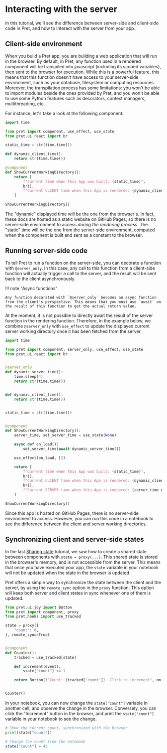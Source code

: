# Interacting with the server

In this tutorial, we'll see the difference between server-side and client-side code in Pret, and how to interact with the server from your app.

## Client-side environment

When you build a Pret app, you are building a web application that will run in the browser. By default, in Pret, any function used in a rendered component will be transpiled into javascript (including its scoped variables), then sent to the browser for execution. While this is a powerful
feature, this means that this function doesn't have access to your server-side environment, such as your database, filesystem or computing resources.
Moreover, the transpilation process has some limitations: you won't be able to import modules beside the ones provided by Pret, and you won't be able to use some Python features such as decorators, context managers, multithreading, etc.

For instance, let's take a look at the following component:

```python { .render-with-pret }
import time

from pret import component, use_effect, use_state
from pret.ui.react import br

static_time = str(time.time())

def dynamic_client_time():
    return str(time.time())

@component
def ShowCurrentWorkingDirectory():
    return [
        f"Current time when this App was built: {static_time}",
        br(),
        f"Current CLIENT time when this App is rendered: {dynamic_client_time()}",
    ]

ShowCurrentWorkingDirectory()
```

The "dynamic" displayed time will be the one from the browser's. In fact, these docs are hosted as a static website on GitHub Pages, so there is no server-side environment to access *during the rendering process*. The "static" time will be the one from the server-side environment, computed when the component is built and sent as a constant to the browser.

## Running server-side code

To tell Pret to run a function on the server-side, you can decorate a function with `@server_only`. In this case, any call to this function from a client-side function will actually trigger a call to the server, and the result will be sent back to the client asynchronously.

!!! note "Async functions"

    Any function decorated with `@server_only` becomes an async function from the client's perspective. This means that you must use `await` on the result of this function to get the actual return value.

At the moment, it is not possible to directly await the result of the server function in the rendering function. Therefore, in the example below, we combine `@server_only` with `use_effect` to update the displayed current server working directory once it has been fetched from the server.

```python { .no-exec }
import time

from pret import component, server_only, use_effect, use_state
from pret.ui.react import br


@server_only
def dynamic_server_time():
    time.sleep(4)
    return str(time.time())


def dynamic_client_time():
    return str(time.time())


static_time = str(time.time())


@component
def ShowCurrentWorkingDirectory():
    server_time, set_server_time = use_state(None)

    async def on_load():
        set_server_time(await dynamic_server_time())

    use_effect(on_load, [])

    return [
        f"Current time when this App was built: {static_time}",
        br(),
        f"Current CLIENT time when this App is rendered: {dynamic_client_time()}",
        br(),
        f"Current SERVER time when this App is rendered: {server_time or 'Waiting for server...'}",
    ]

ShowCurrentWorkingDirectory()
```

Since this app is hosted on GitHub Pages, there is no server-side environment to access. However, you can run this code in a notebook to see the difference between the client and server working directories.


## Synchronizing client and server-side states

In the last [Sharing state]("./sharing-state.md") tutorial, we saw how to create a shared state between components with `state = proxy(...)`. This shared state is stored in the browser's memory, and is not accessible from the server. This means that once you have executed your app, the `state` variable in your notebook will not be updated when the state in the browser is updated.

Pret offers a simple way to synchronize the state between the client and the server, by using the `remote_sync` option in the `proxy` function. This option will keep both server and client states in sync whenever one of them is updated.

```python { .render-with-pret }
from pret.ui.joy import Button
from pret import component, proxy
from pret.hooks import use_tracked

state = proxy({
    "count": 0,
}, remote_sync=True)


@component
def Counter():
    tracked = use_tracked(state)

    def increment(event):
        state["count"] += 1

    return Button(f"Count: {tracked['count']}. Click to increment", on_click=increment)


Counter()
```

In your notebook, you can now change the `state["count"]` variable in another cell, and observe the change in the browser. Conversely, you can click the "Increment" button in the browser, and print the `state["count"]` variable in your notebook to see the change.

```python
# Show the current count, synchronized with the browser
print(state["count"])

# Change the count from the notebook
state["count"] = 42
```
